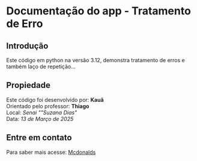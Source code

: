 # Documentação do app  - Tratamento de Erro

## Introdução 

Este código em python na versão 3.12, demonstra tratamento de erros e também laço de repetição...     

## Propiedade 

Este código foi desenvolvido por: **Kauã** <br>
Orientado pelo professor: **Thiago** <br>
Local: *Senai ""Suzana Dias"* <br>
Data:  *13 de Março de 2025* <br>

## Entre em contato

Para saber mais acesse: [Mcdonalds](https://www.mcdonalds.com.br/)